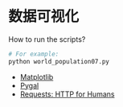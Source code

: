 # 数据可视化

How to run the scripts?

```sh
# For example:
python world_population07.py
```

- [Matplotlib](https://github.com/matplotlib/matplotlib)
- [Pygal](https://github.com/Kozea/pygal)
- [Requests: HTTP for Humans](https://github.com/requests/requests)
